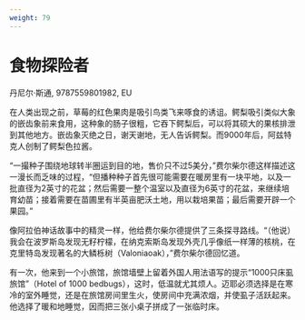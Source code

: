 ```yaml
---
weight: 79
---
```

# 食物探险者

丹尼尔·斯通, 9787559801982, EU

在人类出现之前，草莓的红色果肉是吸引鸟类飞来啄食的诱诅。鳄梨吸引类似大象的嵌齿象前来食用，这种象的肠子很粗，它吞下鳄梨后，可以将其硕大的果核排泄到其他地方。嵌齿象灭绝之日，谢天谢地，无人告诉鳄梨。而9000年后，阿兹特克人创制了鳄梨色拉酱。

“一撮种子围绕地球转半圈运到目的地，售价只不过5美分，”费尔柴尔德这样描述这一漫长而乏味的过程，“但播种种子首先很可能需要在暖房里有一块平地，以及一批直径为2英寸的花盆；然后需要一整个温室以及直径为6英寸的花盆，来继续培育幼苗；接着需要在苗圃里有半英亩肥沃土地，用以栽培果苗；最后需要开辟一个果园。”

像阿拉伯神话故事中的精灵一样，他给费尔柴尔德提供了三条探寻路线。“（他说）我会在波罗斯岛发现无籽柠檬，在纳克索斯岛发现外壳几乎像纸一样薄的核桃，在克里特岛发现著名的大鳞栎树（Valoniaoak），”费尔柴尔德回忆道。

有一次，他来到一个小旅馆，旅馆墙壁上留着外国人用法语写的提示“1000只床虱旅馆”（Hotel of 1000 bedbugs），这时，低温就尤其烦人。迈耶必须选择是在寒冷的室外睡觉，还是在旅馆房间里生火，使房间中充满浓烟，并使虱子活跃起来。他选择了暖和地睡觉，因而把三张小桌子拼成了一张临时床。